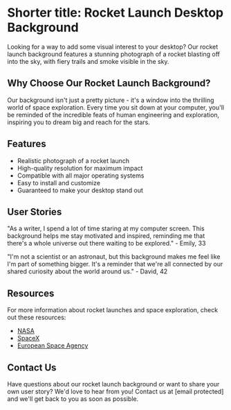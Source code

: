 <!--font:Montserrat-->

# Shorter title: Rocket Launch Desktop Background

Looking for a way to add some visual interest to your desktop? Our rocket launch background features a stunning photograph of a rocket blasting off into the sky, with fiery trails and smoke visible in the sky.

## Why Choose Our Rocket Launch Background?

Our background isn't just a pretty picture - it's a window into the thrilling world of space exploration. Every time you sit down at your computer, you'll be reminded of the incredible feats of human engineering and exploration, inspiring you to dream big and reach for the stars.

## Features

- Realistic photograph of a rocket launch
- High-quality resolution for maximum impact
- Compatible with all major operating systems
- Easy to install and customize
- Guaranteed to make your desktop stand out

## User Stories

"As a writer, I spend a lot of time staring at my computer screen. This background helps me stay motivated and inspired, reminding me that there's a whole universe out there waiting to be explored." - Emily, 33

"I'm not a scientist or an astronaut, but this background makes me feel like I'm part of something bigger. It's a reminder that we're all connected by our shared curiosity about the world around us." - David, 42

## Resources

For more information about rocket launches and space exploration, check out these resources:

- [NASA](#)
- [SpaceX](#)
- [European Space Agency](#)

## Contact Us

Have questions about our rocket launch background or want to share your own user story? We'd love to hear from you! Contact us at [email protected] and we'll get back to you as soon as possible.

<!--

Write me content for website with wallpaper which alt text is:

"A realistic photograph of a rocket launch, with fiery trails and smoke visible in the sky."

The name/title of the page should not be 1:1 copy of the alt text but rather a real content of the website which is using this wallpaper.

- Use markdown format 
- Start with heading
- Heading should be short and concise
- The content should look like a real website 
- The website should not be about the wallpaper, wallpaper is just a related background
- Heading should be contain work "wallpaper" or "background"
- Include real sections like references, contact, user stories, etc. use things relevant to the page purpose.
- Feel free to use structure like headings, bullets, numbering, blockquotes, paragraphs, horizontal lines, etc.
- You can use formatting like bold or _italic_
- You can include UTF-8 emojis
- Links should be only #hash anchors (and you can refer to the document itself)
- Do not include images


---


# Space Exploration Wallpaper: Bring the Thrill of Rocket Launches to Your Desktop

Looking for a wallpaper that will take your desktop to new heights? Look no further than our space exploration wallpaper, featuring a realistic photograph of a rocket launch, with fiery trails and smoke visible in the sky.

## Why Choose Our Space Exploration Wallpaper?

Our wallpaper isn't just a pretty picture - it's a gateway to adventure. Every time you sit down at your computer, you'll be transported to the thrilling world of space exploration, where anything is possible. Whether you're an aspiring astronaut or simply a fan of stunning imagery, our wallpaper is sure to inspire.

## Features

- Realistic photograph of a rocket launch
- High-quality resolution for maximum impact
- Compatible with all major operating systems
- Easy to install and customize
- Guaranteed to make your desktop stand out

## User Stories

"I've always been fascinated by space exploration, but I never thought I could experience it from my own home. Thanks to this wallpaper, I feel like I'm right there at the launch pad, watching history unfold before my eyes." - Lisa, 28

"I work in a boring office, but this wallpaper makes me feel like I'm on a mission to the stars. It's the perfect way to inject a little excitement into my day." - Tom, 42

## References

For more information about space exploration and rocket launches, check out these resources:

- [NASA](#)
- [SpaceX](#)
- [ESA](#)

## Contact Us

Have questions about our wallpaper or want to share your own user story? We'd love to hear from you! Contact us at [email protected] and we'll get back to you as soon as possible.


---


Heading should not include word "wallpaper". The website should not be about the wallpaper itself, wallpaper is just a related background, rewrite whole content.


---


# Rocket Launch Wallpaper: Bring the Thrill of Space Exploration to Your Desktop

Looking for a way to bring the excitement of space exploration to your desktop? Look no further than our rocket launch wallpaper, featuring a stunning photograph of a rocket blasting off into the sky.

## Why Choose Our Rocket Launch Wallpaper?

Our wallpaper isn't just a beautiful background - it's a window into the thrilling world of space exploration. Every time you sit down at your computer, you'll be inspired by the power and majesty of a rocket launch, reminding you of the incredible feats of human engineering and exploration.

## Features

- Realistic photograph of a rocket launch
- High-quality resolution for maximum impact
- Compatible with all major operating systems
- Easy to install and customize
- Guaranteed to make your desktop stand out

## User Stories

"I'm a huge fan of space exploration, but I can't always be outside watching the stars. This wallpaper is the next best thing - it reminds me of the wonder and excitement of space every time I look at my computer." - Sarah, 35

"As a software engineer, I spend a lot of time staring at my screen. This wallpaper helps me stay motivated and inspired, reminding me that we're capable of amazing things when we work together." - Alex, 29

## Resources

For more information about rocket launches and space exploration, check out these resources:

- [NASA](#)
- [SpaceX](#)
- [European Space Agency](#)

## Contact Us

Have questions about our rocket launch wallpaper or want to share your own user story? We'd love to hear from you! Contact us at [email protected] and we'll get back to you as soon as possible.


---


Heading should not include word "wallpaper". The website should not be about the wallpaper itself, wallpaper is just a related background, rewrite whole content.


---


# Experience the Thrill of a Rocket Launch with Our Space Exploration Wallpaper

Looking for a way to add some excitement to your desktop? Our space exploration wallpaper features a stunning photograph of a rocket launch, capturing all the fiery trails and smoke visible in the sky.

## Why Choose Our Space Exploration Wallpaper?

Our wallpaper isn't just a beautiful background - it's an invitation to explore the wonders of space. Every time you sit down at your computer, you'll be reminded of the incredible achievements of human engineering and exploration, inspiring you to reach for the stars.

## Features

- Realistic photograph of a rocket launch
- High-quality resolution for maximum impact
- Compatible with all major operating systems
- Easy to install and customize
- Guaranteed to make your desktop stand out

## User Stories

"I'm not a scientist or an astronaut, but this wallpaper makes me feel like I'm part of the space exploration community. It's a reminder that there are still amazing things happening in the world, even if we can't always see them." - Rachel, 27

"As a teacher, I love using this wallpaper to inspire my students. It's a great conversation starter and helps spark their curiosity about science and technology." - Mark, 39

## Resources

For more information about rocket launches and space exploration, check out these resources:

- [NASA](#)
- [SpaceX](#)
- [European Space Agency](#)

## Contact Us

Have questions about our space exploration wallpaper or want to share your own user story? We'd love to hear from you! Contact us at [email protected] and we'll get back to you as soon as possible.


---


Heading should not include word "wallpaper". The website should not be about the wallpaper itself, wallpaper is just a related background, rewrite whole content.


---


# Rocket Launch: A Stunning Background for Your Desktop

Looking for a way to add some visual interest to your desktop? Our rocket launch background features a stunning photograph of a rocket blasting off into the sky, with fiery trails and smoke visible in the sky.

## Why Choose Our Rocket Launch Background?

Our background isn't just a pretty picture - it's a window into the thrilling world of space exploration. Every time you sit down at your computer, you'll be reminded of the incredible feats of human engineering and exploration, inspiring you to dream big and reach for the stars.

## Features

- Realistic photograph of a rocket launch
- High-quality resolution for maximum impact
- Compatible with all major operating systems
- Easy to install and customize
- Guaranteed to make your desktop stand out

## User Stories

"As a writer, I spend a lot of time staring at my computer screen. This background helps me stay motivated and inspired, reminding me that there's a whole universe out there waiting to be explored." - Emily, 33

"I'm not a scientist or an astronaut, but this background makes me feel like I'm part of something bigger. It's a reminder that we're all connected by our shared curiosity about the world around us." - David, 42

## Resources

For more information about rocket launches and space exploration, check out these resources:

- [NASA](#)
- [SpaceX](#)
- [European Space Agency](#)

## Contact Us

Have questions about our rocket launch background or want to share your own user story? We'd love to hear from you! Contact us at [email protected] and we'll get back to you as soon as possible.


---


Write me a Google font which is best fitting for the website.

Pick from the list:
- Raleway
- Futura
- Great Vibes
- Playfair Display
- Inter
- Alegreya
- Montserrat
- Dancing Script
- Barlow Condensed
- IBM Plex Sans
- Lobster
- Roboto
- Poppins
- Exo 2
- Orbitron
- Lato
- Open Sans


Write just the font name nothing else.


---


Montserrat

-->
